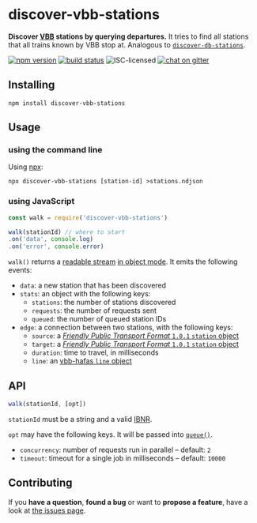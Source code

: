 # discover-vbb-stations

**Discover [VBB](https://en.wikipedia.org/wiki/Verkehrsverbund_Berlin-Brandenburg) stations by querying departures.** It tries to find all stations that all trains known by VBB stop at. Analogous to [`discover-db-stations`](https://github.com/derhuerst/discover-db-stations).

[![npm version](https://img.shields.io/npm/v/discover-vbb-stations.svg)](https://www.npmjs.com/package/discover-vbb-stations)
[![build status](https://img.shields.io/travis/derhuerst/discover-vbb-stations.svg)](https://travis-ci.org/derhuerst/discover-vbb-stations)
![ISC-licensed](https://img.shields.io/github/license/derhuerst/discover-vbb-stations.svg)
[![chat on gitter](https://badges.gitter.im/derhuerst.svg)](https://gitter.im/derhuerst)


## Installing

```shell
npm install discover-vbb-stations
```


## Usage

### using the command line

Using [npx](https://www.npmjs.com/package/npx):

```shell
npx discover-vbb-stations [station-id] >stations.ndjson
```

### using JavaScript

```js
const walk = require('discover-vbb-stations')

walk(stationId) // where to start
.on('data', console.log)
.on('error', console.error)
```

`walk()` returns a [readable stream](http://nodejs.org/api/stream.html#stream_class_stream_readable) [in object mode](https://nodejs.org/api/stream.html#stream_object_mode). It emits the following events:

- `data`: a new station that has been discovered
- `stats`: an object with the following keys:
	- `stations`: the number of stations discovered
	- `requests`: the number of requests sent
	- `queued`: the number of queued station IDs
- `edge`: a connection between two stations, with the following keys:
	- `source`: a [*Friendly Public Transport Format* `1.0.1` `station` object](https://github.com/public-transport/friendly-public-transport-format/blob/1.0.1/spec/readme.md#station)
	- `target`: a [*Friendly Public Transport Format* `1.0.1` `station` object](https://github.com/public-transport/friendly-public-transport-format/blob/1.0.1/spec/readme.md#station)
	- `duration`: time to travel, in milliseconds
	- `line`: an [vbb-hafas `line` object](https://github.com/derhuerst/vbb-hafas/blob/master/docs/journeys.md#response)


## API

```js
walk(stationId, [opt])
```

`stationId` must be a string and a valid [IBNR](https://de.wikipedia.org/wiki/Internationale_Bahnhofsnummer).

`opt` may have the following keys. It will be passed into [`queue()`](https://github.com/jessetane/queue#constructor).

- `concurrency`: number of requests run in parallel – default: `2`
- `timeout`: timeout for a single job in milliseconds – default: `10000`


## Contributing

If you **have a question**, **found a bug** or want to **propose a feature**, have a look at [the issues page](https://github.com/derhuerst/discover-vbb-stations/issues).
